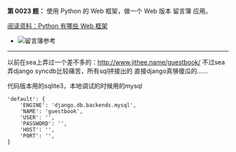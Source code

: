 **第 0023 题：** 使用 Python 的 Web 框架，做一个 Web 版本 留言簿 应用。

[阅读资料：Python 有哪些 Web 框架](http://v2ex.com/t/151643#reply53)

- ![留言簿参考](http://i.imgur.com/VIyCZ0i.jpg)
---------------------------------------

以前在sea上弄过一个差不多的：http://www.jithee.name/guestbook/
不过sea弄django syncdb比较痛苦，所有sql拼接出的
直接django真够傻瓜的……

代码版本用的sqlite3，本地调试的时候用的mysql

    'default': {
        'ENGINE': 'django.db.backends.mysql',
        'NAME': 'guestbook',
        'USER': '',
        'PASSWORD': '',
        'HOST': '',
        'PORT': '',
    }
